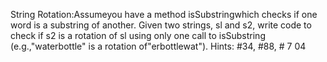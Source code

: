 String Rotation:Assumeyou have a method isSubstringwhich checks if one word is a substring
of another. Given two strings, sl and s2, write code to check if s2 is a rotation of sl using only one
call to isSubstring (e.g.,"waterbottle" is a rotation of"erbottlewat").
Hints: #34, #88, # 7 04